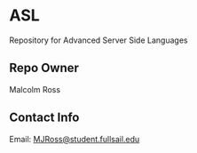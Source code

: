 # ASL
Repository for Advanced Server Side Languages

## Repo Owner
Malcolm Ross

## Contact Info
Email: MJRoss@student.fullsail.edu
